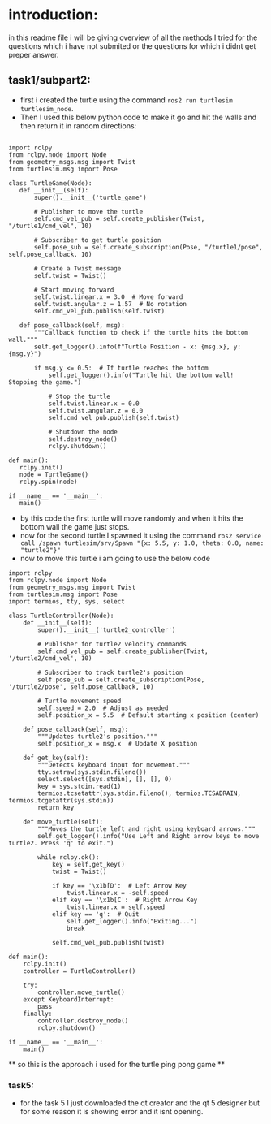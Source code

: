 
# introduction:
in this readme file i will be giving overview of all the methods I tried for the questions which i have not submited or the questions for which i didnt get preper answer.

## task1/subpart2:
 - first i created the turtle using the command `ros2 run turtlesim turtlesim_node`.
 - Then I used this below python code to make it go and hit the walls and then return it in random directions:
 ```#!/usr/bin/env python3

import rclpy
from rclpy.node import Node
from geometry_msgs.msg import Twist
from turtlesim.msg import Pose

class TurtleGame(Node):
    def __init__(self):
        super().__init__('turtle_game')

        # Publisher to move the turtle
        self.cmd_vel_pub = self.create_publisher(Twist, "/turtle1/cmd_vel", 10)

        # Subscriber to get turtle position
        self.pose_sub = self.create_subscription(Pose, "/turtle1/pose", self.pose_callback, 10)

        # Create a Twist message
        self.twist = Twist()

        # Start moving forward
        self.twist.linear.x = 3.0  # Move forward
        self.twist.angular.z = 1.57  # No rotation
        self.cmd_vel_pub.publish(self.twist)

    def pose_callback(self, msg):
        """Callback function to check if the turtle hits the bottom wall."""
        self.get_logger().info(f"Turtle Position - x: {msg.x}, y: {msg.y}")

        if msg.y <= 0.5:  # If turtle reaches the bottom
            self.get_logger().info("Turtle hit the bottom wall! Stopping the game.")
            
            # Stop the turtle
            self.twist.linear.x = 0.0
            self.twist.angular.z = 0.0
            self.cmd_vel_pub.publish(self.twist)

            # Shutdown the node
            self.destroy_node()
            rclpy.shutdown()

def main():
    rclpy.init()
    node = TurtleGame()
    rclpy.spin(node)

if __name__ == '__main__':
    main()
```
   - by this code the first turtle will move randomly and when it hits the bottom wall the game just stops.
  - now for the second turtle I spawned it using the command `ros2 service call /spawn turtlesim/srv/Spawn "{x: 5.5, y: 1.0, theta: 0.0, name: "turtle2"}"
`
 - now to move this turtle i am going to use the below code 
```
import rclpy
from rclpy.node import Node
from geometry_msgs.msg import Twist
from turtlesim.msg import Pose
import termios, tty, sys, select

class TurtleController(Node):
    def __init__(self):
        super().__init__('turtle2_controller')
        
        # Publisher for turtle2 velocity commands
        self.cmd_vel_pub = self.create_publisher(Twist, '/turtle2/cmd_vel', 10)

        # Subscriber to track turtle2's position
        self.pose_sub = self.create_subscription(Pose, '/turtle2/pose', self.pose_callback, 10)

        # Turtle movement speed
        self.speed = 2.0  # Adjust as needed
        self.position_x = 5.5  # Default starting x position (center)

    def pose_callback(self, msg):
        """Updates turtle2's position."""
        self.position_x = msg.x  # Update X position

    def get_key(self):
        """Detects keyboard input for movement."""
        tty.setraw(sys.stdin.fileno())
        select.select([sys.stdin], [], [], 0)
        key = sys.stdin.read(1)
        termios.tcsetattr(sys.stdin.fileno(), termios.TCSADRAIN, termios.tcgetattr(sys.stdin))
        return key

    def move_turtle(self):
        """Moves the turtle left and right using keyboard arrows."""
        self.get_logger().info("Use Left and Right arrow keys to move turtle2. Press 'q' to exit.")

        while rclpy.ok():
            key = self.get_key()
            twist = Twist()

            if key == '\x1b[D':  # Left Arrow Key
                twist.linear.x = -self.speed
            elif key == '\x1b[C':  # Right Arrow Key
                twist.linear.x = self.speed
            elif key == 'q':  # Quit
                self.get_logger().info("Exiting...")
                break

            self.cmd_vel_pub.publish(twist)

def main():
    rclpy.init()
    controller = TurtleController()
    
    try:
        controller.move_turtle()
    except KeyboardInterrupt:
        pass
    finally:
        controller.destroy_node()
        rclpy.shutdown()

if __name__ == '__main__':
    main()
```
 ** so this is the approach i used for the turtle ping pong game **

### task5:
 - for the task 5 I just downloaded the qt creator and the qt 5 designer but for some reason it is showing error and it isnt opening.  

